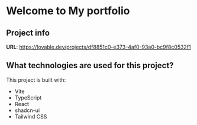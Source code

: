 # Welcome to My portfolio

## Project info

**URL**: https://lovable.dev/projects/df8851c0-e373-4af0-93a0-bc9f8c0532f1

## What technologies are used for this project?

This project is built with:

- Vite
- TypeScript
- React
- shadcn-ui
- Tailwind CSS

